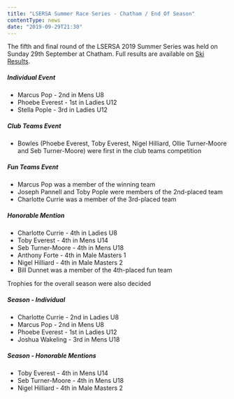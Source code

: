```yaml
---
title: "LSERSA Summer Race Series - Chatham / End Of Season"
contentType: news
date: "2019-09-29T21:30"
---
```


The fifth and final round of the LSERSA 2019 Summer Series was held on Sunday 29th September at
Chatham. Full results are available on [Ski Results](https://skiresults.co.uk/events/1010).

##### Individual Event
* Marcus Pop - 2nd in Mens U8
* Phoebe Everest - 1st in Ladies U12
* Stella Pople - 3rd in Ladies U12

##### Club Teams Event              
* Bowles (Phoebe Everest, Toby Everest, Nigel Hilliard, Ollie Turner-Moore and Seb Turner-Moore)
  were first in the club teams competition

##### Fun Teams Event
* Marcus Pop was a member of the winning team
* Joseph Pannell and Toby Pople were members of the 2nd-placed team
* Charlotte Currie was a member of the 3rd-placed team


##### Honorable Mention
* Charlotte Currie - 4th in Ladies U8
* Toby Everest - 4th in Mens U14
* Seb Turner-Moore - 4th in Mens U18
* Anthony Forte - 4th in Male Masters 1
* Nigel Hilliard - 4th in Male Masters 2
* Bill Dunnet was a member of the 4th-placed fun team

Trophies for the overall season were also decided

##### Season - Individual
* Charlotte Currie - 2nd in Ladies U8
* Marcus Pop - 2nd in Mens U8
* Phoebe Everest - 1st in Ladies U12
* Joshua Wakeling - 3rd in Mens U18

##### Season - Honorable Mentions
* Toby Everest - 4th in Mens U14
* Seb Turner-Moore - 4th in Mens U18
* Nigel Hilliard - 4th in Male Masters 2